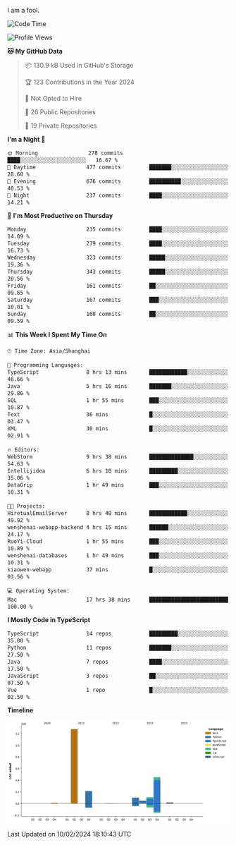 I am a fool.

<!--START_SECTION:waka-->
![Code Time](http://img.shields.io/badge/Code%20Time-1%2C195%20hrs%2038%20mins-blue)

![Profile Views](http://img.shields.io/badge/Profile%20Views-0-blue)

**🐱 My GitHub Data** 

> 📦 130.9 kB Used in GitHub's Storage 
 > 
> 🏆 123 Contributions in the Year 2024
 > 
> 🚫 Not Opted to Hire
 > 
> 📜 26 Public Repositories 
 > 
> 🔑 19 Private Repositories 
 > 
**I'm a Night 🦉** 

```text
🌞 Morning                278 commits         ████░░░░░░░░░░░░░░░░░░░░░   16.67 % 
🌆 Daytime                477 commits         ███████░░░░░░░░░░░░░░░░░░   28.60 % 
🌃 Evening                676 commits         ██████████░░░░░░░░░░░░░░░   40.53 % 
🌙 Night                  237 commits         ████░░░░░░░░░░░░░░░░░░░░░   14.21 % 
```
📅 **I'm Most Productive on Thursday** 

```text
Monday                   235 commits         ████░░░░░░░░░░░░░░░░░░░░░   14.09 % 
Tuesday                  279 commits         ████░░░░░░░░░░░░░░░░░░░░░   16.73 % 
Wednesday                323 commits         █████░░░░░░░░░░░░░░░░░░░░   19.36 % 
Thursday                 343 commits         █████░░░░░░░░░░░░░░░░░░░░   20.56 % 
Friday                   161 commits         ██░░░░░░░░░░░░░░░░░░░░░░░   09.65 % 
Saturday                 167 commits         ███░░░░░░░░░░░░░░░░░░░░░░   10.01 % 
Sunday                   160 commits         ██░░░░░░░░░░░░░░░░░░░░░░░   09.59 % 
```


📊 **This Week I Spent My Time On** 

```text
🕑︎ Time Zone: Asia/Shanghai

💬 Programming Languages: 
TypeScript               8 hrs 13 mins       ████████████░░░░░░░░░░░░░   46.66 % 
Java                     5 hrs 16 mins       ███████░░░░░░░░░░░░░░░░░░   29.86 % 
SQL                      1 hr 55 mins        ███░░░░░░░░░░░░░░░░░░░░░░   10.87 % 
Text                     36 mins             █░░░░░░░░░░░░░░░░░░░░░░░░   03.47 % 
XML                      30 mins             █░░░░░░░░░░░░░░░░░░░░░░░░   02.91 % 

🔥 Editors: 
WebStorm                 9 hrs 38 mins       ██████████████░░░░░░░░░░░   54.63 % 
Intellijidea             6 hrs 10 mins       █████████░░░░░░░░░░░░░░░░   35.06 % 
DataGrip                 1 hr 49 mins        ███░░░░░░░░░░░░░░░░░░░░░░   10.31 % 

🐱‍💻 Projects: 
HiretualEmailServer      8 hrs 48 mins       ████████████░░░░░░░░░░░░░   49.92 % 
wenshenai-webapp-backend 4 hrs 15 mins       ██████░░░░░░░░░░░░░░░░░░░   24.17 % 
RuoYi-Cloud              1 hr 55 mins        ███░░░░░░░░░░░░░░░░░░░░░░   10.89 % 
wenshenai-databases      1 hr 49 mins        ███░░░░░░░░░░░░░░░░░░░░░░   10.31 % 
xiaowen-webapp           37 mins             █░░░░░░░░░░░░░░░░░░░░░░░░   03.56 % 

💻 Operating System: 
Mac                      17 hrs 38 mins      █████████████████████████   100.00 % 
```

**I Mostly Code in TypeScript** 

```text
TypeScript               14 repos            █████████░░░░░░░░░░░░░░░░   35.00 % 
Python                   11 repos            ███████░░░░░░░░░░░░░░░░░░   27.50 % 
Java                     7 repos             ████░░░░░░░░░░░░░░░░░░░░░   17.50 % 
JavaScript               3 repos             ██░░░░░░░░░░░░░░░░░░░░░░░   07.50 % 
Vue                      1 repo              █░░░░░░░░░░░░░░░░░░░░░░░░   02.50 % 
```



**Timeline**

![Lines of Code chart](https://raw.githubusercontent.com/VeejaLiu/VeejaLiu/master/assets/bar_graph.png)


 Last Updated on 10/02/2024 18:10:43 UTC
<!--END_SECTION:waka-->
